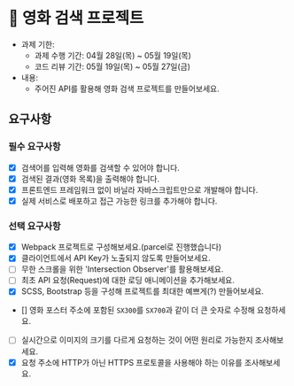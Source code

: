# 🎥 영화 검색 프로젝트

- 과제 기한:
  - 과제 수행 기간: 04월 28일(목) ~ 05월 19일(목)
  - 코드 리뷰 기간: 05월 19일(목) ~ 05월 27일(금)
- 내용:
  - 주어진 API를 활용해 영화 검색 프로젝트를 만들어보세요.

## 요구사항

### 필수 요구사항

- [X] 검색어를 입력해 영화를 검색할 수 있어야 합니다.
- [X] 검색된 결과(영화 목록)을 출력해야 합니다.
- [X] 프론트엔드 프레임워크 없이 바닐라 자바스크립트만으로 개발해야 합니다.
- [X] 실제 서비스로 배포하고 접근 가능한 링크를 추가해야 합니다.

### 선택 요구사항

- [X] Webpack 프로젝트로 구성해보세요.(parcel로 진행했습니다)
- [X] 클라이언트에서 API Key가 노출되지 않도록 만들어보세요.
- [ ] 무한 스크롤을 위한 'Intersection Observer'를 활용해보세요.
- [ ] 최초 API 요청(Request)에 대한 로딩 애니메이션을 추가해보세요.
- [X] SCSS, Bootstrap 등을 구성해 프로젝트를 최대한 예쁘게(?) 만들어보세요.
- [] 영화 포스터 주소에 포함된 `SX300`를 `SX700`과 같이 더 큰 숫자로 수정해 요청하세요.
- [ ] 실시간으로 이미지의 크기를 다르게 요청하는 것이 어떤 원리로 가능한지 조사해보세요.
- [X] 요청 주소에 HTTP가 아닌 HTTPS 프로토콜을 사용해야 하는 이유를 조사해보세요.
